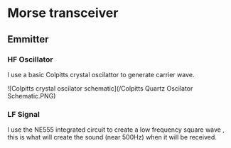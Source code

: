 # Morse transceiver

## Emmitter

### HF Oscillator

I use a basic Colpitts crystal oscilattor to generate carrier wave.

![Colpitts crystal oscilator schematic](/Colpitts Quartz Oscilator Schematic.PNG)

### LF Signal

I use the NE555 integrated circuit to create a low frequency square wave , this is what will create the sound (near 500Hz) when it will be received. 

